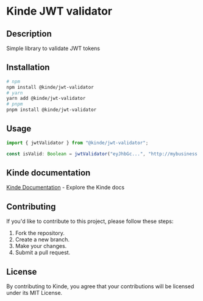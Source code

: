 # Kinde JWT validator

## Description

Simple library to validate JWT tokens

## Installation

```bash
# npm
npm install @kinde/jwt-validator
# yarn
yarn add @kinde/jwt-validator
# pnpm
pnpm install @kinde/jwt-validator
```

## Usage

```js
import { jwtValidator } from "@kinde/jwt-validator";

const isValid: Boolean = jwtValidator("eyJhbGc...", "http://mybusiness.kinde.com");
```

## Kinde documentation

[Kinde Documentation](https://kinde.com/docs/) - Explore the Kinde docs

## Contributing

If you'd like to contribute to this project, please follow these steps:

1. Fork the repository.
2. Create a new branch.
3. Make your changes.
4. Submit a pull request.

## License

By contributing to Kinde, you agree that your contributions will be licensed under its MIT License.
